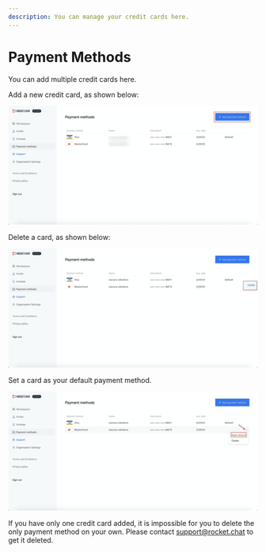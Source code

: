```yaml
---
description: You can manage your credit cards here.
---
```


# Payment Methods



You can add multiple credit cards here. 

Add a new credit card, as shown below:

![](../../.gitbook/assets/image%20%28106%29.png)

Delete a card, as shown below:

![](../../.gitbook/assets/image%20%28120%29.png)

Set a card as your default payment method. 

![](../../.gitbook/assets/image%20%28113%29.png)

If you have only one credit card added, it is impossible for you to delete the only payment method on your own. Please contact [support@rocket.chat](mailto:support@rocket.chat) to get it deleted.

